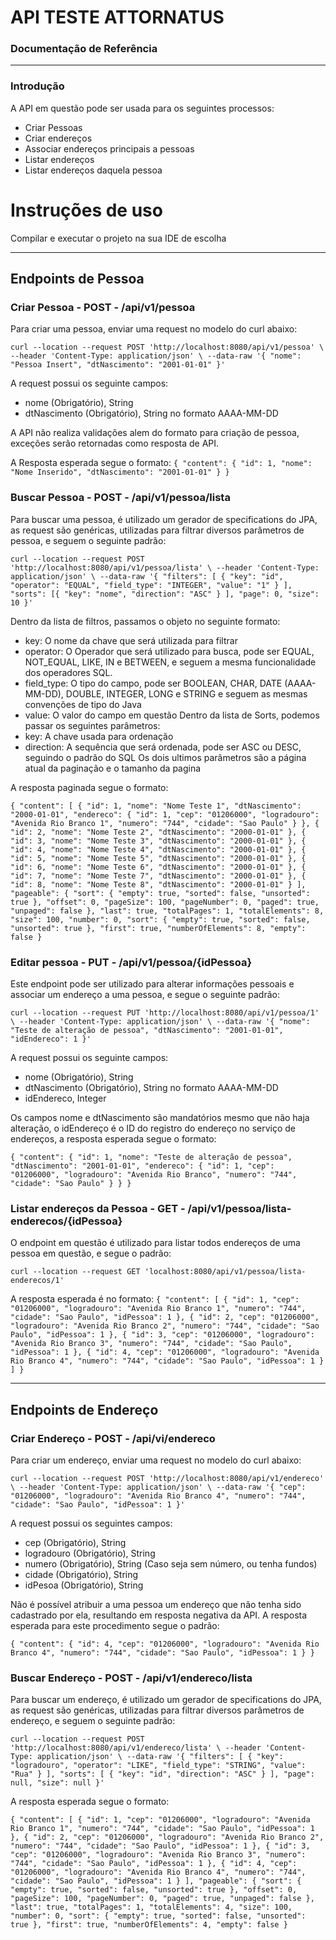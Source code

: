 # API TESTE ATTORNATUS

### Documentação de Referência
***
### Introdução
A API em questão pode ser usada para os seguintes processos:
- Criar Pessoas
- Criar endereços
- Associar endereços principais a pessoas
- Listar endereços
- Listar endereços daquela pessoa

# Instruções de uso

Compilar e executar o projeto na sua IDE de escolha

---

## Endpoints de Pessoa

### Criar Pessoa - POST - /api/v1/pessoa
Para criar uma pessoa, enviar uma request no modelo do curl abaixo:

`curl --location --request POST 'http://localhost:8080/api/v1/pessoa' \
     --header 'Content-Type: application/json' \
    --data-raw '{
        "nome": "Pessoa Insert",
        "dtNascimento": "2001-01-01"
}'`

A request possui os seguinte campos:
- nome (Obrigatório), String
- dtNascimento (Obrigatório), String no formato AAAA-MM-DD

A API não realiza validações alem do formato para criação de pessoa, exceções serão retornadas como resposta de API.

A Resposta esperada segue o formato:
`{
    "content": {
        "id": 1,
        "nome": "Nome Inserido",
        "dtNascimento": "2001-01-01"
    }
}`

### Buscar Pessoa - POST - /api/v1/pessoa/lista
Para buscar uma pessoa, é utilizado um gerador de specifications do JPA, as request são genéricas, utilizadas para filtrar diversos parâmetros de pessoa, e seguem o seguinte padrão:

`curl --location --request POST 'http://localhost:8080/api/v1/pessoa/lista' \
--header 'Content-Type: application/json' \
--data-raw '{
    "filters": [
        {
            "key": "id",
            "operator": "EQUAL",
            "field_type": "INTEGER",
            "value": "1"
        }
    ],
    "sorts": [{
        "key": "nome",
        "direction": "ASC"
    }
    ],
    "page": 0,
    "size": 10
}'`

Dentro da lista de filtros, passamos o objeto no seguinte formato:
- key: O nome da chave que será utilizada para filtrar
- operator: O Operador que será utilizado para busca, pode ser EQUAL, NOT_EQUAL, LIKE, IN e BETWEEN, e seguem a mesma funcionalidade dos operadores SQL.
- field_type: O tipo do campo, pode ser BOOLEAN, CHAR, DATE (AAAA-MM-DD), DOUBLE, INTEGER, LONG e STRING e seguem as mesmas convenções de tipo do Java
- value: O valor do campo em questão
Dentro da lista de Sorts, podemos passar os seguintes parâmetros:
- key: A chave usada para ordenação
- direction: A sequência que será ordenada, pode ser ASC ou DESC, seguindo o padrão do SQL
Os dois ultimos parâmetros são a página atual da paginação e o tamanho da pagina

A resposta paginada segue o formato:

`{
    "content": [
        {
            "id": 1,
            "nome": "Nome Teste 1",
            "dtNascimento": "2000-01-01",
            "endereco": {
                "id": 1,
                "cep": "01206000",
                "logradouro": "Avenida Rio Branco 1",
                "numero": "744",
                "cidade": "Sao Paulo"
            }
        },
        {
            "id": 2,
            "nome": "Nome Teste 2",
            "dtNascimento": "2000-01-01"
        },
        {
            "id": 3,
            "nome": "Nome Teste 3",
            "dtNascimento": "2000-01-01"
        },
        {
            "id": 4,
            "nome": "Nome Teste 4",
            "dtNascimento": "2000-01-01"
        },
        {
            "id": 5,
            "nome": "Nome Teste 5",
            "dtNascimento": "2000-01-01"
        },
        {
            "id": 6,
            "nome": "Nome Teste 6",
            "dtNascimento": "2000-01-01"
        },
        {
            "id": 7,
            "nome": "Nome Teste 7",
            "dtNascimento": "2000-01-01"
        },
        {
            "id": 8,
            "nome": "Nome Teste 8",
            "dtNascimento": "2000-01-01"
        }
    ],
    "pageable": {
        "sort": {
            "empty": true,
            "sorted": false,
            "unsorted": true
        },
        "offset": 0,
        "pageSize": 100,
        "pageNumber": 0,
        "paged": true,
        "unpaged": false
    },
    "last": true,
    "totalPages": 1,
    "totalElements": 8,
    "size": 100,
    "number": 0,
    "sort": {
        "empty": true,
        "sorted": false,
        "unsorted": true
    },
    "first": true,
    "numberOfElements": 8,
    "empty": false
}`

### Editar pessoa - PUT - /api/v1/pessoa/{idPessoa}
Este endpoint pode ser utilizado para alterar informações pessoais e associar um endereço a uma pessoa, e segue o seguinte padrão:

`curl --location --request PUT 'http://localhost:8080/api/v1/pessoa/1' \
--header 'Content-Type: application/json' \
--data-raw '{
    "nome": "Teste de alteração de pessoa",
    "dtNascimento": "2001-01-01",
    "idEndereco": 1
}'`

A request possui os seguinte campos:
- nome (Obrigatório), String
- dtNascimento (Obrigatório), String no formato AAAA-MM-DD
- idEndereco, Integer

Os campos nome e dtNascimento são mandatórios mesmo que não haja alteração, o idEndereço é o ID do registro do endereço no serviço de endereços, a resposta esperada segue o formato:


`{
    "content": {
        "id": 1,
        "nome": "Teste de alteração de pessoa",
        "dtNascimento": "2001-01-01",
        "endereco": {
            "id": 1,
            "cep": "01206000",
            "logradouro": "Avenida Rio Branco",
            "numero": "744",
            "cidade": "Sao Paulo"
        }
    }
}`

### Listar endereços da Pessoa - GET - /api/v1/pessoa/lista-enderecos/{idPessoa}
O endpoint em questão é utilizado para listar todos endereços de uma pessoa em questão, e segue o padrão:

`curl --location --request GET 'localhost:8080/api/v1/pessoa/lista-enderecos/1'`

A resposta esperada é no formato:
`{
    "content": [
        {
            "id": 1,
            "cep": "01206000",
            "logradouro": "Avenida Rio Branco 1",
            "numero": "744",
            "cidade": "Sao Paulo",
            "idPessoa": 1
        },
        {
            "id": 2,
            "cep": "01206000",
            "logradouro": "Avenida Rio Branco 2",
            "numero": "744",
            "cidade": "Sao Paulo",
            "idPessoa": 1
        },
        {
            "id": 3,
            "cep": "01206000",
            "logradouro": "Avenida Rio Branco 3",
            "numero": "744",
            "cidade": "Sao Paulo",
            "idPessoa": 1
        },
        {
            "id": 4,
            "cep": "01206000",
            "logradouro": "Avenida Rio Branco 4",
            "numero": "744",
            "cidade": "Sao Paulo",
            "idPessoa": 1
        }
    ]
}`

---
## Endpoints de Endereço

### Criar Endereço - POST - /api/vi/endereco
Para criar um endereço, enviar uma request no modelo do curl abaixo:

`curl --location --request POST 'http://localhost:8080/api/v1/endereco' \
--header 'Content-Type: application/json' \
--data-raw '{
    "cep": "01206000",
    "logradouro": "Avenida Rio Branco 4",
    "numero": "744",
    "cidade": "Sao Paulo",
    "idPessoa": 1
}'`

A request possui os seguintes campos:
- cep (Obrigatório), String
- logradouro (Obrigatório), String
- numero (Obrigatório), String (Caso seja sem número, ou tenha fundos)
- cidade (Obrigatório), String
- idPesoa (Obrigatório), String

Não é possível atribuir a uma pessoa um endereço que não tenha sido cadastrado por ela, resultando em resposta negativa da API.
A resposta esperada para este procedimento segue o padrão:

`
{
    "content": {
        "id": 4,
        "cep": "01206000",
        "logradouro": "Avenida Rio Branco 4",
        "numero": "744",
        "cidade": "Sao Paulo",
        "idPessoa": 1
    }
}
`

### Buscar Endereço - POST - /api/v1/endereco/lista
Para buscar um endereço, é utilizado um gerador de specifications do JPA, as request são genéricas, utilizadas para filtrar diversos parâmetros de endereço, e seguem o seguinte padrão:

`
curl --location --request POST 'http://localhost:8080/api/v1/endereco/lista' \
--header 'Content-Type: application/json' \
--data-raw '{
    "filters": [
        {
            "key": "logradouro",
            "operator": "LIKE",
            "field_type": "STRING",
            "value": "Rua"
        }
    ],
    "sorts": [
        {
        "key": "id",
        "direction": "ASC"
        }
    ],
    "page": null,
    "size": null
}'
`

A resposta esperada segue o formato:

`
{
    "content": [
        {
            "id": 1,
            "cep": "01206000",
            "logradouro": "Avenida Rio Branco 1",
            "numero": "744",
            "cidade": "Sao Paulo",
            "idPessoa": 1
        },
        {
            "id": 2,
            "cep": "01206000",
            "logradouro": "Avenida Rio Branco 2",
            "numero": "744",
            "cidade": "Sao Paulo",
            "idPessoa": 1
        },
        {
            "id": 3,
            "cep": "01206000",
            "logradouro": "Avenida Rio Branco 3",
            "numero": "744",
            "cidade": "Sao Paulo",
            "idPessoa": 1
        },
        {
            "id": 4,
            "cep": "01206000",
            "logradouro": "Avenida Rio Branco 4",
            "numero": "744",
            "cidade": "Sao Paulo",
            "idPessoa": 1
        }
    ],
    "pageable": {
        "sort": {
            "empty": true,
            "sorted": false,
            "unsorted": true
        },
        "offset": 0,
        "pageSize": 100,
        "pageNumber": 0,
        "paged": true,
        "unpaged": false
    },
    "last": true,
    "totalPages": 1,
    "totalElements": 4,
    "size": 100,
    "number": 0,
    "sort": {
        "empty": true,
        "sorted": false,
        "unsorted": true
    },
    "first": true,
    "numberOfElements": 4,
    "empty": false
}
`
